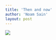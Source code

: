 ```yaml
---
title: 'Then and now'
author: 'Noam Sain'
layout: post
---
```


![](http://3.bp.blogspot.com/_8aN4krk1nsk/TG-_YOZJtYI/AAAAAAAAAbY/TQNEvOhF6Gw/s320/20100308.jpg)
